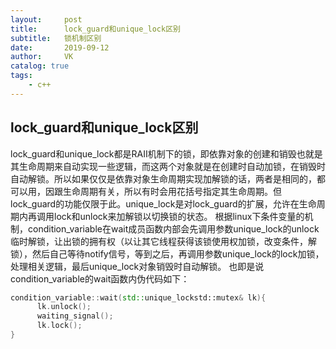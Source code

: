 ```yaml
---
layout:     post
title:      lock_guard和unique_lock区别
subtitle:   锁机制区别
date:       2019-09-12
author:     VK
catalog: true
tags:
    - c++
---
```


## lock_guard和unique_lock区别

lock_guard和unique_lock都是RAII机制下的锁，即依靠对象的创建和销毁也就是其生命周期来自动实现一些逻辑，而这两个对象就是在创建时自动加锁，在销毁时自动解锁。所以如果仅仅是依靠对象生命周期实现加解锁的话，两者是相同的，都可以用，因跟生命周期有关，所以有时会用花括号指定其生命周期。但lock_guard的功能仅限于此。unique_lock是对lock_guard的扩展，允许在生命周期内再调用lock和unlock来加解锁以切换锁的状态。
根据linux下条件变量的机制，condition_variable在wait成员函数内部会先调用参数unique_lock的unlock临时解锁，让出锁的拥有权（以让其它线程获得该锁使用权加锁，改变条件，解锁），然后自己等待notify信号，等到之后，再调用参数unique_lock的lock加锁，处理相关逻辑，最后unique_lock对象销毁时自动解锁。
也即是说condition_variable的wait函数内伪代码如下：

```c++
condition_variable::wait(std::unique_lockstd::mutex& lk){
      lk.unlock();
      waiting_signal();
      lk.lock();
}
```

